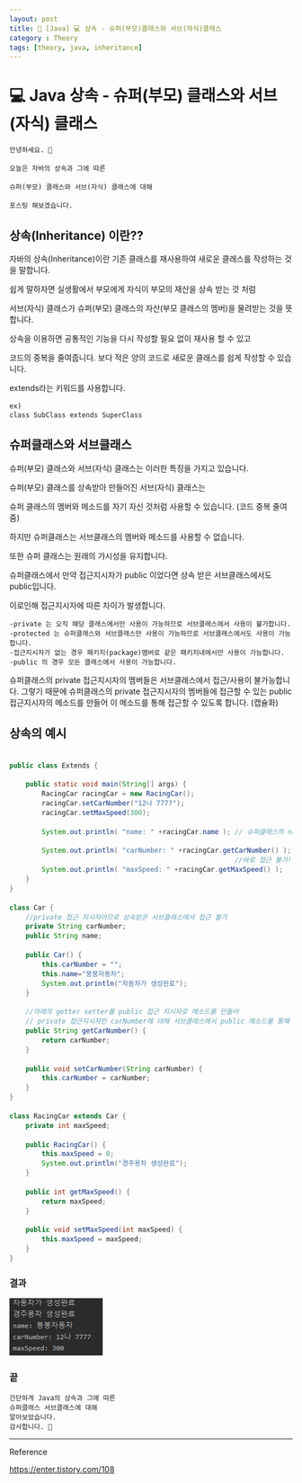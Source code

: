 ```yaml
---
layout: post
title: 📖 [Java] 💻 상속 - 슈퍼(부모)클래스와 서브(자식)클래스
category : Theory
tags: [theory, java, inheritance]
---
```


# 💻 Java 상속 - 슈퍼(부모) 클래스와 서브(자식) 클래스

    안녕하세요. 👋
    
    오늘은 자바의 상속과 그에 따른
    
    슈퍼(부모) 클래스와 서브(자식) 클래스에 대해
    
    포스팅 해보겠습니다.

## 상속(Inheritance) 이란??

자바의 상속(Inheritance)이란 기존 클래스를 재사용하여 새로운 클래스를 작성하는 것을 말합니다.

쉽게 말하자면 실생활에서 부모에게 자식이 부모의 재산을 상속 받는 것 처럼

서브(자식) 클래스가 슈퍼(부모) 클래스의 자산(부모 클래스의 멤버)을 물려받는 것을 뜻합니다.

상속을 이용하면 공통적인 기능을 다시 작성할 필요 없이 재사용 할 수 있고

코드의 중복을 줄여줍니다. 보다 적은 양의 코드로 새로운 클래스를 쉽게 작성할 수 있습니다.

extends라는 키워드를 사용합니다.
    
    ex)
    class SubClass extends SuperClass 
    
## 슈퍼클래스와 서브클래스

슈퍼(부모) 클래스와 서브(자식) 클래스는 이러한 특징을 가지고 있습니다.

슈퍼(부모) 클래스를 상속받아 만들어진 서브(자식) 클래스는

슈퍼 클래스의 멤버와 메소드를 자기 자신 것처럼 사용할 수 있습니다. (코드 중복 줄여줌)

하지만 슈퍼클래스는 서브클래스의 멤버와 메소드를 사용할 수 없습니다.

또한 슈퍼 클래스는 원래의 가시성을 유지합니다.

슈퍼클래스에서 만약 접근지시자가 public 이었다면 상속 받은 서브클래스에서도 public입니다.

이로인해 접근지시자에 따른 차이가 발생합니다.

    -private 는 오직 해당 클래스에서만 사용이 가능하므로 서브클래스에서 사용이 불가합니다.
    -protected 는 슈퍼클래스와 서브클래스만 사용이 가능하므로 서브클래스에서도 사용이 가능합니다.
    -접근지시자가 없는 경우 패키지(package)멤버로 같은 패키지내에서만 사용이 가능합니다.
    -public 의 경우 모든 클래스에서 사용이 가능합니다.
    
슈퍼클래스의 private 접근지시자의 멤버들은 서브클래스에서 접근/사용이 불가능합니다.
그렇기 때문에 슈퍼클래스의 private 접근지시자의 멤버들에 접근할 수 있는
public 접근지시자의 메소드를 만들어 
이 메소드를 통해 접근할 수 있도록 합니다.
(캡슐화)

## 상속의 예시

```java

public class Extends {

    public static void main(String[] args) {
        RacingCar racingCar = new RacingCar();
        racingCar.setCarNumber("12나 7777");
        racingCar.setMaxSpeed(300);

        System.out.println( "name: " +racingCar.name ); // 슈퍼클래스의 name이 public 접근 지시자이므로 바로 접근 가능

        System.out.println( "carNumber: " +racingCar.getCarNumber() ); // 슈퍼클래스의 carNumber가 private 접근 지사자이므로
                                                        //바로 접근 불가! public 메소드를 통해 접근
        System.out.println( "maxSpeed: " +racingCar.getMaxSpeed() );
    }
}

class Car {
    //private 접근 지시자이므로 상속받은 서브클래스에서 접근 불가
    private String carNumber;
    public String name;

    public Car() {
        this.carNumber = "";
        this.name="붕붕자동차";
        System.out.println("자동차가 생성완료");
    }

    //아래의 getter setter를 public 접근 지시자로 메소드를 만들어
    // private 접근지시자인 carNumber에 대해 서브클래스에서 public 메소드를 통해 접근할 수 있도록 함
    public String getCarNumber() {
        return carNumber;
    }

    public void setCarNumber(String carNumber) {
        this.carNumber = carNumber;
    }
}

class RacingCar extends Car {
    private int maxSpeed;

    public RacingCar() {
        this.maxSpeed = 0;
        System.out.println("경주용차 생성완료");
    }

    public int getMaxSpeed() {
        return maxSpeed;
    }

    public void setMaxSpeed(int maxSpeed) {
        this.maxSpeed = maxSpeed;
    }
}


```

### 결과

![result](/images/2021-2-12/result.JPG)


### 끝

    간단하게 Java의 상속과 그에 따른
    슈퍼클래스 서브클래스에 대해 
    알아보았습니다.
    감사합니다. 🙏

-------------------------------------------------

Reference

https://enter.tistory.com/108
